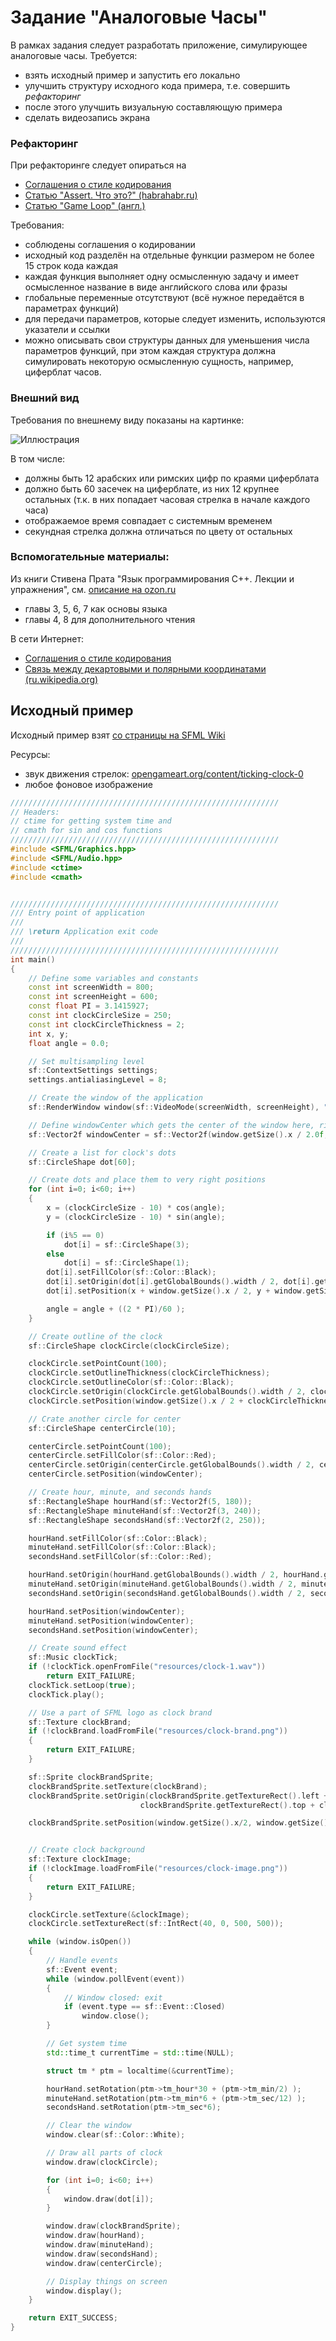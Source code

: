# Задание "Аналоговые Часы"

В рамках задания следует разработать приложение, симулирующее аналоговые часы. Требуется:

- взять исходный пример и запустить его локально
- улучшить структуру исходного кода примера, т.е. совершить *рефакторинг*
- после этого улучшить визуальную составляющую примера
- сделать видеозапись экрана

### Рефакторинг

При рефакторинге следует опираться на

- [Соглашения о стиле кодирования](../coding-style/cpp-style-sfml.md)
- [Статью "Assert. Что это?" (habrahabr.ru)](https://habrahabr.ru/post/141080/)
- [Статью "Game Loop" (англ.)](gameprogrammingpatterns.com/game-loop.html)

Требования:

- соблюдены соглашения о кодировании
- исходный код разделён на отдельные функции размером не более 15 строк кода каждая
- каждая функция выполняет одну осмысленную задачу и имеет осмысленное название в виде английского слова или фразы
- глобальные переменные отсутствуют (всё нужное передаётся в параметрах функций)
- для передачи параметров, которые следует изменить, используются указатели и ссылки
- можно описывать свои структуры данных для уменьшения числа параметров функций, при этом каждая структура должна симулировать некоторую осмысленную сущность, например, циферблат часов.

### Внешний вид

Требования по внешнему виду показаны на картинке:

![Иллюстрация](img/clocks.jpg)

В том числе:

- должны быть 12 арабских или римских цифр по краями циферблата
- должно быть 60 засечек на циферблате, из них 12 крупнее остальных (т.к. в них попадает часовая стрелка в начале каждого часа)
- отображаемое время совпадает с системным временем
- секундная стрелка должна отличаться по цвету от остальных

### Вспомогательные материалы:

Из книги Стивена Прата "Язык программирования C++. Лекции и упражнения", см. [описание на ozon.ru](http://www.ozon.ru/context/detail/id/7979735/)

- главы 3, 5, 6, 7 как основы языка
- главы 4, 8 для дополнительного чтения

В сети Интернет:

- [Соглашения о стиле кодирования](../coding-style/cpp-style-sfml.md)
- [Связь между декартовыми и полярными координатами (ru.wikipedia.org)](https://ru.wikipedia.org/wiki/%D0%9F%D0%BE%D0%BB%D1%8F%D1%80%D0%BD%D0%B0%D1%8F_%D1%81%D0%B8%D1%81%D1%82%D0%B5%D0%BC%D0%B0_%D0%BA%D0%BE%D0%BE%D1%80%D0%B4%D0%B8%D0%BD%D0%B0%D1%82#.D0.A1.D0.B2.D1.8F.D0.B7.D1.8C_.D0.BC.D0.B5.D0.B6.D0.B4.D1.83_.D0.B4.D0.B5.D0.BA.D0.B0.D1.80.D1.82.D0.BE.D0.B2.D1.8B.D0.BC.D0.B8_.D0.B8_.D0.BF.D0.BE.D0.BB.D1.8F.D1.80.D0.BD.D1.8B.D0.BC.D0.B8_.D0.BA.D0.BE.D0.BE.D1.80.D0.B4.D0.B8.D0.BD.D0.B0.D1.82.D0.B0.D0.BC.D0.B8)

## Исходный пример

Исходный пример взят [со страницы на SFML Wiki](https://github.com/SFML/SFML/wiki/Source:-Analog-Clock)

Ресурсы:

- звук движения стрелок: [opengameart.org/content/ticking-clock-0](http://opengameart.org/content/ticking-clock-0)
- любое фоновое изображение

```cpp
////////////////////////////////////////////////////////////
// Headers:
// ctime for getting system time and
// cmath for sin and cos functions
////////////////////////////////////////////////////////////
#include <SFML/Graphics.hpp>
#include <SFML/Audio.hpp>
#include <ctime>
#include <cmath>


////////////////////////////////////////////////////////////
/// Entry point of application
///
/// \return Application exit code
///
////////////////////////////////////////////////////////////
int main()
{
    // Define some variables and constants
    const int screenWidth = 800;
    const int screenHeight = 600;
    const float PI = 3.1415927;
    const int clockCircleSize = 250;
    const int clockCircleThickness = 2;
    int x, y;
    float angle = 0.0;

    // Set multisampling level
    sf::ContextSettings settings;
    settings.antialiasingLevel = 8;

    // Create the window of the application
    sf::RenderWindow window(sf::VideoMode(screenWidth, screenHeight), "SFML Analog Clock", sf::Style::Close, settings);

    // Define windowCenter which gets the center of the window here, right after creating window
    sf::Vector2f windowCenter = sf::Vector2f(window.getSize().x / 2.0f, window.getSize().y / 2.0f);

    // Create a list for clock's dots
    sf::CircleShape dot[60];

    // Create dots and place them to very right positions
    for (int i=0; i<60; i++)
    {
        x = (clockCircleSize - 10) * cos(angle);
        y = (clockCircleSize - 10) * sin(angle);

        if (i%5 == 0)
            dot[i] = sf::CircleShape(3);
        else
            dot[i] = sf::CircleShape(1);
        dot[i].setFillColor(sf::Color::Black);
        dot[i].setOrigin(dot[i].getGlobalBounds().width / 2, dot[i].getGlobalBounds().height / 2);
        dot[i].setPosition(x + window.getSize().x / 2, y + window.getSize().y / 2);

        angle = angle + ((2 * PI)/60 );
    }

    // Create outline of the clock
    sf::CircleShape clockCircle(clockCircleSize);

    clockCircle.setPointCount(100);
    clockCircle.setOutlineThickness(clockCircleThickness);
    clockCircle.setOutlineColor(sf::Color::Black);
    clockCircle.setOrigin(clockCircle.getGlobalBounds().width / 2, clockCircle.getGlobalBounds().height / 2);
    clockCircle.setPosition(window.getSize().x / 2 + clockCircleThickness, window.getSize().y / 2 + clockCircleThickness);

    // Crate another circle for center
    sf::CircleShape centerCircle(10);

    centerCircle.setPointCount(100);
    centerCircle.setFillColor(sf::Color::Red);
    centerCircle.setOrigin(centerCircle.getGlobalBounds().width / 2, centerCircle.getGlobalBounds().height / 2);
    centerCircle.setPosition(windowCenter);

    // Create hour, minute, and seconds hands
    sf::RectangleShape hourHand(sf::Vector2f(5, 180));
    sf::RectangleShape minuteHand(sf::Vector2f(3, 240));
    sf::RectangleShape secondsHand(sf::Vector2f(2, 250));

    hourHand.setFillColor(sf::Color::Black);
    minuteHand.setFillColor(sf::Color::Black);
    secondsHand.setFillColor(sf::Color::Red);

    hourHand.setOrigin(hourHand.getGlobalBounds().width / 2, hourHand.getGlobalBounds().height - 25);
    minuteHand.setOrigin(minuteHand.getGlobalBounds().width / 2, minuteHand.getGlobalBounds().height - 25);
    secondsHand.setOrigin(secondsHand.getGlobalBounds().width / 2, secondsHand.getGlobalBounds().height - 25);

    hourHand.setPosition(windowCenter);
    minuteHand.setPosition(windowCenter);
    secondsHand.setPosition(windowCenter);

    // Create sound effect
    sf::Music clockTick;
    if (!clockTick.openFromFile("resources/clock-1.wav"))
        return EXIT_FAILURE;
    clockTick.setLoop(true);
    clockTick.play();

    // Use a part of SFML logo as clock brand
    sf::Texture clockBrand;
    if (!clockBrand.loadFromFile("resources/clock-brand.png"))
    {
        return EXIT_FAILURE;
    }

    sf::Sprite clockBrandSprite;
    clockBrandSprite.setTexture(clockBrand);
    clockBrandSprite.setOrigin(clockBrandSprite.getTextureRect().left + clockBrandSprite.getTextureRect().width/2.0f,
                             clockBrandSprite.getTextureRect().top + clockBrandSprite.getTextureRect().height/2.0f);

    clockBrandSprite.setPosition(window.getSize().x/2, window.getSize().y -100);


    // Create clock background
    sf::Texture clockImage;
    if (!clockImage.loadFromFile("resources/clock-image.png"))
    {
        return EXIT_FAILURE;
    }

    clockCircle.setTexture(&clockImage);
    clockCircle.setTextureRect(sf::IntRect(40, 0, 500, 500));

    while (window.isOpen())
    {
        // Handle events
        sf::Event event;
        while (window.pollEvent(event))
        {
            // Window closed: exit
            if (event.type == sf::Event::Closed)
                window.close();
        }

        // Get system time
        std::time_t currentTime = std::time(NULL);

        struct tm * ptm = localtime(&currentTime);

        hourHand.setRotation(ptm->tm_hour*30 + (ptm->tm_min/2) );
        minuteHand.setRotation(ptm->tm_min*6 + (ptm->tm_sec/12) );
        secondsHand.setRotation(ptm->tm_sec*6);

        // Clear the window
        window.clear(sf::Color::White);

        // Draw all parts of clock
        window.draw(clockCircle);

        for (int i=0; i<60; i++)
        {
            window.draw(dot[i]);
        }

        window.draw(clockBrandSprite);
        window.draw(hourHand);
        window.draw(minuteHand);
        window.draw(secondsHand);
        window.draw(centerCircle);

        // Display things on screen
        window.display();
    }

    return EXIT_SUCCESS;
}
```
